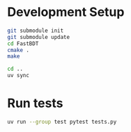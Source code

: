 # Development Setup

``` bash
git submodule init
git submodule update
cd FastBDT
cmake .
make

cd ..
uv sync
```

# Run tests

``` bash
uv run --group test pytest tests.py
```
